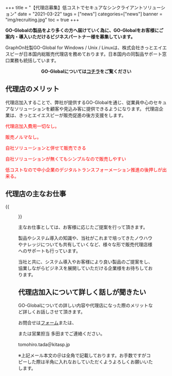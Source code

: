 +++
title = "【代理店募集】低コストでセキュアなシンクライアントソリューション"
date = "2021-03-22"
tags = ["news"]
categories=["news"]
banner = "img/recruiting.jpg"
toc = true
+++

<b>GO-Globalの製品をより多くの方へ届けていく為に、GO-Globalをお客様にご案内・導入いただけるビジネスパートナー様を募集しています。</b>

GraphOn社製GO-Global for Windows / Unix / Linuxは、株式会社きっとエイエスピーが日本国内総販売代理店を務めております。日本国内の同製品サポート窓口業務も統括しています。
<br>



<center><b><font color="red"><i class="fas fa-arrow-circle-right"></i></font> GO-Globalについては<a href="https://go-global.kitasp.com/go-global/" target="_blank">コチラ</A>をご覧ください</b></center>



<!--more-->

## 代理店のメリット

代理店加入することで、弊社が提供するGO-Globalを通じ、従業員中心のセキュアなソリューションを顧客や見込み客に提供できるようになります。
代理店企業は、きっとエイエスピーが販売促進の後方支援をします。



<font color="red"><i class="far fa-check-circle"></i>代理店加入費用一切なし。</font>

<font color="red"><i class="far fa-check-circle"></i>販売ノルマなし。</font>

<font color="red"><i class="far fa-check-circle"></i>自社ソリューションと併せて販売できる</font>

<font color="red"><i class="far fa-check-circle"></i>自社ソリューションが無くてもシンプルなので販売しやすい</font>

<font color="red"><i class="far fa-check-circle"></i>低コストなので中小企業のデジタルトランスフォーメーション推進の後押しが出来る。</font>




## 代理店の主なお仕事

{{<figure src="/img/recruiting01.jpg" width="100%">}}</a>


主なお仕事としては、お客様に応じたご提案を行って頂きます。

製品やシステム導入の知識や、当社がこれまで培ってきたノウハウやナレッジについても共有していくなど、様々な形で販売代理店様へのサポートも行っています。

当社と共に、システム導入やお客様により良い製品のご提案をし、協業しながらビジネスを展開していただける企業様をお待ちしております。



## 代理店加入について詳しく話しが聞きたい


GO-Globalについての詳しい内容や代理店になった際のメリットなど詳しくお話しさせて頂きます。


お問合せは<a href="https://www.kitasp.com/contact/" target="_blank">フォーム</A>または、

または営業担当
多田までご連絡ください。

tomohiro.tada＠kitasp.jp

※上記メール本文の＠は全角で記載しております。お手数ですがコピーした際は半角に入れなおしていただくようよろしくお願いいたします。





